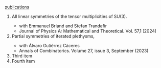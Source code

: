 

[publications](./publications.md)


<ol>
  <li> All linear symmetries of the tensor multiplicities of SU(3).</li>
  <ul>
      <li>with Emmanuel Briand and Stefan Trandafir </li>
      <li>Journal of Physics A: Mathematical and Theoretical. Vol. 57,1 (2024)</li>
  </ul>
  <li> Partial symmetries of iterated plethysms, </li>
    <ul>
      <li>with Álvaro Gutiérrez Cáceres</li>
      <li>Annals of Combinatorics. Volume 27, issue 3, September (2023)</li>
  </ul>
  <li>Third item</li>
  <li>Fourth item</li>
</ol> 
